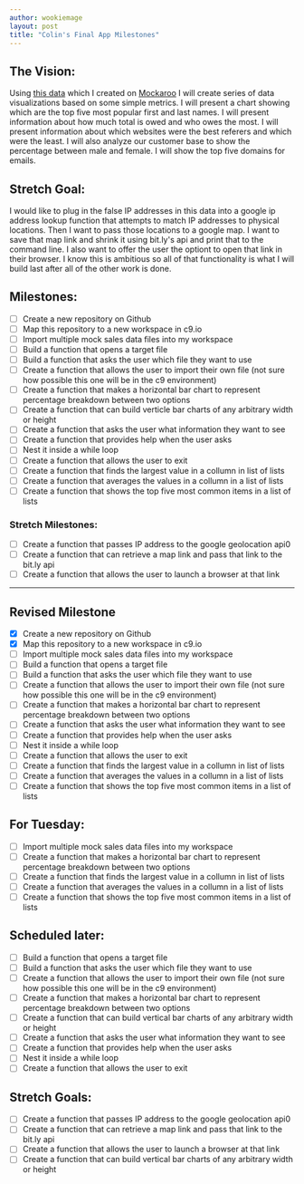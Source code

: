 ```yaml
---
author: wookiemage
layout: post
title: "Colin's Final App Milestones"
---
```


## The Vision:

Using [this data](http://bit.ly/1qQB5AY) which I created on [Mockaroo](https://www.mockaroo.com/) I will create series of data visualizations based on some simple metrics. I will present a chart showing which are the top five most popular first and last names. I will present information about how much total is owed and who owes the most. I will present information about which websites were the best referers and which were the least. I will also analyze our customer base to show the percentage between male and female. I will show the top five domains for emails.

## Stretch Goal:
I would like to plug in the false IP addresses in this data into a google ip address lookup function that attempts to match IP addresses to physical locations. Then I want to pass those locations to a google map. I want to save that map link and shrink it using bit.ly's api and print that to the command line. I also want to offer the user the optiont to open that link in their browser. I know this is ambitious so all of that functionality is what I will build last after all of the other work is done.

## Milestones:

- [ ] Create a new repository on Github
- [ ] Map this repository to a new workspace in c9.io
- [ ] Import multiple mock sales data files into my workspace
- [ ] Build a function that opens a target file
- [ ] Build a function that asks the user which file they want to use
- [ ] Create a function that allows the user to import their own file (not sure how possible this one will be in the c9 environment)
- [ ] Create a function that makes a horizontal bar chart to represent percentage breakdown between two options
- [ ] Create a function that can build verticle bar charts of any arbitrary width or height
- [ ] Create a function that asks the user what information they want to see
- [ ] Create a function that provides help when the user asks
- [ ] Nest it inside a while loop
- [ ] Create a function that allows the user to exit
- [ ] Create a function that finds the largest value in a collumn in list of lists
- [ ] Create a function that averages the values in a collumn in a list of lists
- [ ] Create a function that shows the top five most common items in a list of lists

### Stretch Milestones:

- [ ] Create a function that passes IP address to the google geolocation api0
- [ ] Create a function that can retrieve a map link and pass that link to the bit.ly api
- [ ] Create a function that allows the user to launch a browser at that link

___

## Revised Milestone
- [x] Create a new repository on Github
- [x] Map this repository to a new workspace in c9.io
- [ ] Import multiple mock sales data files into my workspace
- [ ] Build a function that opens a target file
- [ ] Build a function that asks the user which file they want to use
- [ ] Create a function that allows the user to import their own file (not sure how possible this one will be in the c9 environment)
- [ ] Create a function that makes a horizontal bar chart to represent percentage breakdown between two options
- [ ] Create a function that asks the user what information they want to see
- [ ] Create a function that provides help when the user asks
- [ ] Nest it inside a while loop
- [ ] Create a function that allows the user to exit
- [ ] Create a function that finds the largest value in a collumn in list of lists
- [ ] Create a function that averages the values in a collumn in a list of lists
- [ ] Create a function that shows the top five most common items in a list of lists

## For Tuesday:
- [ ] Import multiple mock sales data files into my workspace
- [ ] Create a function that makes a horizontal bar chart to represent percentage breakdown between two options
- [ ] Create a function that finds the largest value in a collumn in list of lists
- [ ] Create a function that averages the values in a collumn in a list of lists
- [ ] Create a function that shows the top five most common items in a list of lists

## Scheduled later:
- [ ] Build a function that opens a target file
- [ ] Build a function that asks the user which file they want to use
- [ ] Create a function that allows the user to import their own file (not sure how possible this one will be in the c9 environment)
- [ ] Create a function that makes a horizontal bar chart to represent percentage breakdown between two options
- [ ] Create a function that can build vertical bar charts of any arbitrary width or height
- [ ] Create a function that asks the user what information they want to see
- [ ] Create a function that provides help when the user asks
- [ ] Nest it inside a while loop
- [ ] Create a function that allows the user to exit

## Stretch Goals:
- [ ] Create a function that passes IP address to the google geolocation api0
- [ ] Create a function that can retrieve a map link and pass that link to the bit.ly api
- [ ] Create a function that allows the user to launch a browser at that link
- [ ] Create a function that can build vertical bar charts of any arbitrary width or height
